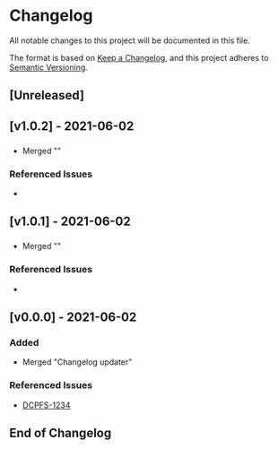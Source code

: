 # Changelog
All notable changes to this project will be documented in this file.

The format is based on [Keep a Changelog](https://keepachangelog.com/en/1.0.0/),
and this project adheres to [Semantic Versioning](https://semver.org/spec/v2.0.0.html).

## [Unreleased]

## [v1.0.2] - 2021-06-02
### 
- Merged ""
### Referenced Issues
- [](https://github.com/KrogerWalt/action-update-changelog/issues/)


## [v1.0.1] - 2021-06-02
###
- Merged ""
### Referenced Issues
- [](https://github.com/KrogerWalt/action-update-changelog/issues/)


## [v0.0.0] - 2021-06-02
### Added
- Merged "Changelog updater"
### Referenced Issues
- [DCPFS-1234](https://github.com/KrogerWalt/action-update-changelog/issues/DCPFS-1234)


## End of Changelog

